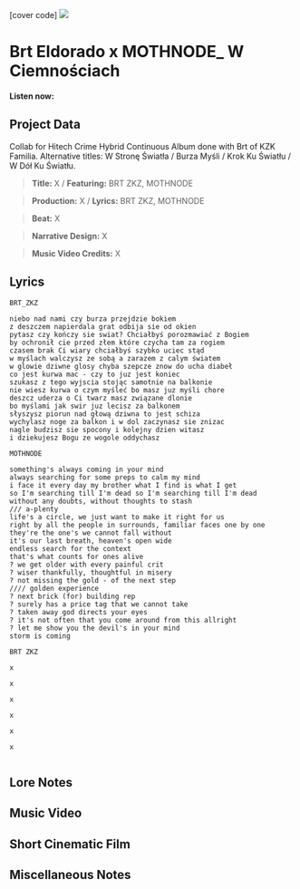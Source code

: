 [cover code] ![](57175019_319474918741616_8502199518755923887_n.jpg)

# Brt Eldorado x MOTHNODE_ W Ciemnościach
**Listen now:** 

## Project Data

Collab for Hitech Crime Hybrid Continuous Album done with Brt of KZK Familia. Alternative titles: W Stronę Światła / Burza Myśli / Krok Ku Światłu / W Dół Ku Światłu.


> **Title:** X / **Featuring:** BRT ZKZ, MOTHNODE

> **Production:** X / **Lyrics:** BRT ZKZ, MOTHNODE

> **Beat:** X

> **Narrative Design:** X

> **Music Video Credits:** X


## Lyrics

```
BRT_ZKZ

niebo nad nami czy burza przejdzie bokiem 
z deszczem napierdala grat odbija sie od okien 
pytasz czy kończy sie swiat? Chciałbyś porozmawiać z Bogiem
by ochronił cie przed złem które czycha tam za rogiem 
czasem brak Ci wiary chciałbyś szybko uciec stąd 
w myślach walczysz ze sobą a zarazem z calym światem 
w glowie dziwne glosy chyba szepcze znow do ucha diabeł
co jest kurwa mac - czy to juz jest koniec
szukasz z tego wyjscia stojąc samotnie na balkonie
nie wiesz kurwa o czym myśleć bo masz juz myśli chore 
deszcz uderza o Ci twarz masz związane dlonie 
bo myślami jak swir juz lecisz za balkonem
słyszysz piorun nad głową dziwna to jest schiza
wychylasz noge za balkon i w dol zaczynasz sie znizac 
nagle budzisz sie spocony i kolejny dzien witasz 
i dziekujesz Bogu ze wogole oddychasz

MOTHNODE

something's always coming in your mind
always searching for some preps to calm my mind
i face it every day my brother what I find is what I get 
so I'm searching till I'm dead so I'm searching till I'm dead
without any doubts, without thoughts to stash                           /// a-plenty
life's a circle, we just want to make it right for us
right by all the people in surrounds, familiar faces one by one
they're the one's we cannot fall without
it's our last breath, heaven's open wide 
endless search for the context
that's what counts for ones alive
? we get older with every painful crit
? wiser thankfully, thoughtful in misery 
? not missing the gold - of the next step                                 //// golden experience
? next brick (for) building rep 
? surely has a price tag that we cannot take
? taken away god directs your eyes
? it's not often that you come around from this allright
? let me show you the devil's in your mind
storm is coming

BRT ZKZ

x

x

x

x

x

x


```

## Lore Notes

## Music Video

## Short Cinematic Film

## Miscellaneous Notes
